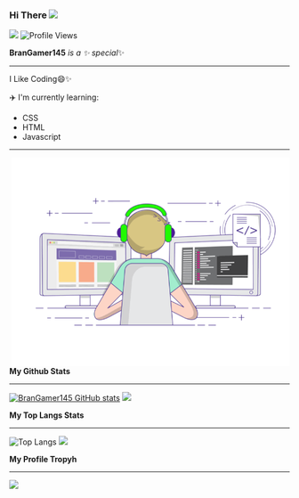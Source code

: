 ### Hi There <img src="https://github.com/TheDudeThatCode/TheDudeThatCode/blob/master/Assets/Hi.gif" width="27px">
<p align="center">

![](https://visitor-badge.glitch.me/badge?page_id=BranGamer145)
![Profile Views](http://img.shields.io/badge/Profile%20Views-669-blue)

**BranGamer145** *is a ✨ special*✨
<hr>
I Like Coding😄✨

✈️ I'm currently learning:
- CSS
- HTML
- Javascript
<hr>

<img align="right" alt="GIF" src="https://raw.githubusercontent.com/devSouvik/devSouvik/master/gif3.gif" width="500"/>

**My Github Stats**
<hr> 

[![BranGamer145 GitHub stats](https://github-readme-stats.vercel.app/api?username=BranGamer145)](https://github.com/BranGamer145/BranGamer145)
![](https://github-readme-stats.vercel.app/api?username=BranGamer145&show_icons=true&theme=radical)


**My Top Langs Stats**
<hr>

![Top Langs](https://github-readme-stats.vercel.app/api/top-langs/?username=BranGamer145&layout=compact&theme=radical)
![](https://github-readme-stats.vercel.app/api/top-langs/?username=BranGamer145&theme=buefy)

**My Profile Tropyh**
<hr>

![](https://github-profile-trophy.vercel.app/?username=BranGamer145&row=2&column=3)
###
